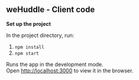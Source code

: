 ## weHuddle - Client code

**Set up the project** 

In the project directory, run:

1. `npm install`
2. `npm start`

Runs the app in the development mode.\
Open [http://localhost:3000](http://localhost:3000) to view it in the browser.

